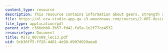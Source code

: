 ```yaml
---
content_type: resource
description: This resource contains information about gears, strength and gear trains.
file: https://ol-ocw-studio-app-qa.s3.amazonaws.com/courses/2-007-design-and-manufacturing-i-spring-2009/9cb36ff5ff2844014e98d907d020aea8_MIT2_007s09_lec13.pdf
file_type: application/pdf
parent_uid: c366ebb8-3b57-fd42-fa5a-1e2f77ce4532
resourcetype: Document
title: MIT2_007s09_lec13.pdf
uid: 9cb36ff5-ff28-4401-4e98-d907d020aea8
---
```

